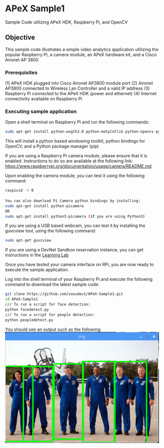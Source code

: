 # APeX Sample1
Sample Code utilizing APeX HDK, Raspberry Pi, and OpenCV

## Objective

This sample code illustrates a simple video analytics application utilizing the popular Raspberry Pi, a camera module, an APeX hardware kit, and a Cisco Aironet AP 3800

### Prerequisites
(1) APeX HDK plugged into Cisco Aironet AP3800 module port
(2) Aironet AP3800 connected to Wireless Lan Controller and a valid IP address
(3) Raspberry Pi connected to the APeX HDK (power and ethernet)
(4) Internet connectivity available on Raspberry Pi

### Executing sample application

Open a shell terminal on Raspberry Pi and run the following commands:
``` sh
sudo apt-get install python-wxgtk3.0 python-matplotlib python-opencv python-pip python-numpy
```
This will install a python based windowing toolkit, python bindings for OpenCV, and a Python package manager (pip)

If you are using a Raspberry Pi camera module, please ensure that it is enabled. Instructions to do so are available at the following link:
https://www.raspberrypi.org/documentation/usage/camera/README.md

Upon enabling the camera module, you can test it using the following command:
```sh
raspivid -t 0

You can also download Pi Camera python bindings by installing:
sudo apt-get install python-picamera
OR
sudo apt-get install python3-picamera (if you are using Python3)
```

If you are using a USB based webcam, you can test it by installing the guvcview tool, using the following command:
```sh
sudo apt-get guvcview
```

If you are using a DevNet Sandbox reservation instance, you can get instructions in the [Learning Lab](https://github.com/vasudev1/APeX-DevNet)

Once you have tested your camera interface on RPi, you are now ready to execute the sample application.

Log into the shell terminal of your Raspberry Pi and execute the following command to download the latest sample code:

```sh
git clone https://github.com/vasudev1/APeX-Sample1.git
cd APeX-Sample1
/// To run a script for face detection:
python facedetect.py
/// To run a script for people detection:
python peopledetect.py
```
You should see an output such as the following:
![N|Solid](https://github.com/dbhatt0217/APeX-Sample1/blob/master/crew.png)

